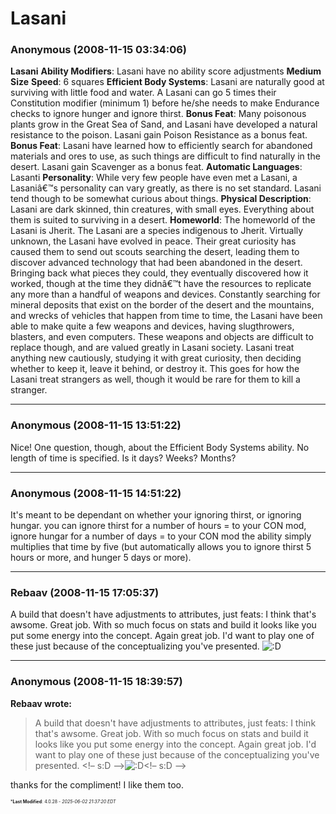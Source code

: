 # Lasani

### **Anonymous** (2008-11-15 03:34:06)

**Lasani**
**Ability Modifiers**: Lasani have no ability score adjustments
**Medium Size**
**Speed**: 6 squares
**Efficient Body Systems**: Lasani are naturally good at surviving with little food and water. A Lasani can go 5 times their Constitution modifier (minimum 1) before he/she needs to make Endurance checks to ignore hunger and ignore thirst.
**Bonus Feat**: Many poisonous plants grow in the Great Sea of Sand, and Lasani have developed a natural resistance to the poison. Lasani gain Poison Resistance as a bonus feat.
**Bonus Feat**: Lasani have learned how to efficiently search for abandoned materials and ores to use, as such things are difficult to find naturally in the desert. Lasani gain Scavenger as a bonus feat.
**Automatic Languages**: Lasanti
**Personality**: While very few people have even met a Lasani, a Lasaniâ€™s personality can vary greatly, as there is no set standard. Lasani tend though to be somewhat curious about things.
**Physical Description**: Lasani are dark skinned, thin creatures, with small eyes. Everything about them is suited to surviving in a desert.
**Homeworld**: The homeworld of the Lasani is Jherit.
The Lasani are a species indigenous to Jherit. Virtually unknown, the Lasani have evolved in peace. Their great curiosity has caused them to send out scouts searching the desert, leading them to discover advanced technology that had been abandoned in the desert. Bringing back what pieces they could, they eventually discovered how it worked, though at the time they didnâ€™t have the resources to replicate any more than a handful of weapons and devices. Constantly searching for mineral deposits that exist on the border of the desert and the mountains, and wrecks of vehicles that happen from time to time, the Lasani have been able to make quite a few weapons and devices, having slugthrowers, blasters, and even computers. These weapons and objects are difficult to replace though, and are valued greatly in Lasani society. Lasani treat anything new cautiously, studying it with great curiosity, then deciding whether to keep it, leave it behind, or destroy it. This goes for how the Lasani treat strangers as well, though it would be rare for them to kill a stranger.

---

### **Anonymous** (2008-11-15 13:51:22)

Nice! One question, though, about the Efficient Body Systems ability. No length of time is specified. Is it days? Weeks? Months?

---

### **Anonymous** (2008-11-15 14:51:22)

It's meant to be dependant on whether your ignoring thirst, or ignoring hungar.
you can ignore thirst for a number of hours = to your CON mod, ignore hungar for a number of days = to your CON mod
the ability simply multiplies that time by five (but automatically allows you to ignore thirst 5 hours or more, and hunger 5 days or more).

---

### **Rebaav** (2008-11-15 17:05:37)

A build that doesn't have adjustments to attributes, just feats: I think that's awsome. Great job. With so much focus on stats and build it looks like you put some energy into the concept. Again great job. I'd want to play one of these just because of the conceptualizing you've presented. <!-- s:D -->![:D](https://i.ibb.co/MDcFvFDD/icon-e-biggrin.gif)<!-- s:D -->

---

### **Anonymous** (2008-11-15 18:39:57)

**Rebaav wrote:**
> A build that doesn&#39;t have adjustments to attributes, just feats: I think that&#39;s awsome. Great job. With so much focus on stats and build it looks like you put some energy into the concept. Again great job. I&#39;d want to play one of these just because of the conceptualizing you&#39;ve presented. &lt;!&ndash; s:D &ndash;&gt;![:D](https://i.ibb.co/MDcFvFDD/icon-e-biggrin.gif)&lt;!&ndash; s:D &ndash;&gt;

thanks for the compliment! I like them too.



<span style="font-size: 0.5em;">***Last Modified**: 4.0.28 - *2025-06-02 21:37:20 EDT*</span>